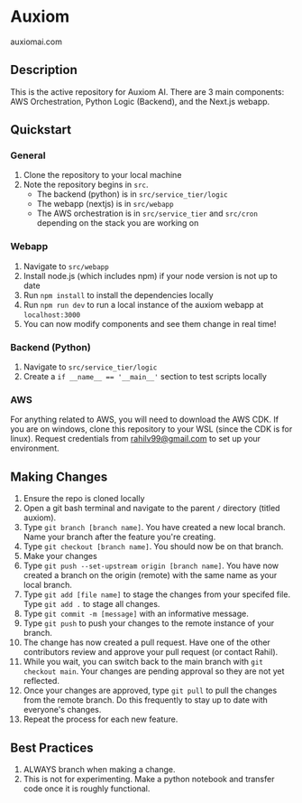 # Auxiom
auxiomai.com

## Description
This is the active repository for Auxiom AI. There are 3 main components: AWS Orchestration, Python Logic (Backend), and the Next.js webapp. 

## Quickstart
### General
1. Clone the repository to your local machine
2. Note the repository begins in `src`.
    - The backend (python) is in `src/service_tier/logic`
    - The webapp (nextjs) is in `src/webapp`
    - The AWS orchestration is in `src/service_tier` and `src/cron` depending on the stack you are working on
  
### Webapp
1. Navigate to `src/webapp`
2. Install node.js (which includes npm) if your node version is not up to date
3. Run `npm install` to install the dependencies locally
4. Run `npm run dev` to run a local instance of the auxiom webapp at `localhost:3000`
5. You can now modify components and see them change in real time!

### Backend (Python)
1. Navigate to `src/service_tier/logic`
2. Create a `if __name__ == '__main__'` section to test scripts locally

### AWS
For anything related to AWS, you will need to download the AWS CDK. If you are on windows, clone this repository to your WSL (since the CDK is for linux). Request credentials from rahilv99@gmail.com to set up your environment.

## Making Changes
1. Ensure the repo is cloned locally
2. Open a git bash terminal and navigate to the parent `/` directory (titled auxiom).
3. Type `git branch [branch name]`. You have created a new local branch. Name your branch after the feature you're creating.
4. Type `git checkout [branch name]`. You should now be on that branch.
5. Make your changes
6. Type `git push --set-upstream origin [branch name]`. You have now created a branch on the origin (remote) with the same name as your local branch.
7. Type `git add [file name]` to stage the changes from your specifed file. Type `git add .` to stage all changes.
8. Type `git commit -m [message]` with an informative message.
9. Type `git push` to push your changes to the remote instance of your branch.
10. The change has now created a pull request. Have one of the other contributors review and approve your pull request (or contact Rahil).
11. While you wait, you can switch back to the main branch with `git checkout main`. Your changes are pending approval so they are not yet reflected.
12. Once your changes are approved, type `git pull` to pull the changes from the remote branch. Do this frequently to stay up to date with everyone's changes.
13. Repeat the process for each new feature.

## Best Practices
1. ALWAYS branch when making a change. 
2. This is not for experimenting. Make a python notebook and transfer code once it is roughly functional.
